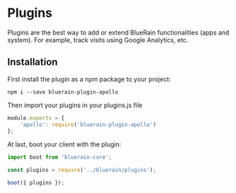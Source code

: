 # Plugins

Plugins are the best way to add or extend BlueRain functionalities \(apps and system\). For example, track visits using Google Analytics, etc.

##  Installation

First install the plugin as a npm package to your project:

```
npm i --save bluerain-plugin-apollo
```

Then import your plugins in your plugins.js file

```js
module.exports = {
    'apollo': require('bluerain-plugin-apollo')
};
```

At last, boot your client with the plugin:

```js
import boot from 'bluerain-core';

const plugins = require('../bluerain/plugins');

boot({ plugins });
```



